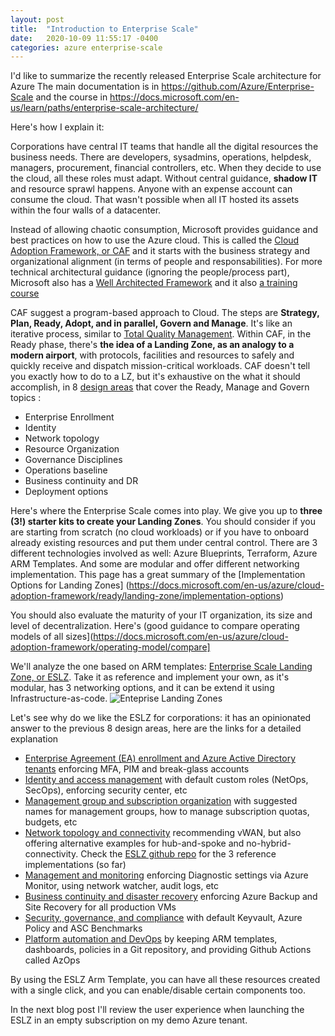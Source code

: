 ```yaml
---
layout: post
title:  "Introduction to Enterprise Scale"
date:   2020-10-09 11:55:17 -0400
categories: azure enterprise-scale
---
```

I'd like to summarize the recently released Enterprise Scale architecture for Azure
The main documentation is in
https://github.com/Azure/Enterprise-Scale
and the course in https://docs.microsoft.com/en-us/learn/paths/enterprise-scale-architecture/

Here's how I explain it:

Corporations have central IT teams that handle all the digital resources the business needs. There are developers, sysadmins, operations, helpdesk, managers, procurement, financial controllers, etc. When they decide to use the cloud, all these roles must adapt. Without central guidance, **shadow IT** and resource sprawl happens. Anyone with an expense account can consume the cloud. That wasn't possible when all IT hosted its assets within the four walls of a datacenter.

Instead of allowing chaotic consumption, Microsoft provides guidance and best practices on how to use the Azure cloud. This is called the [Cloud Adoption Framework, or CAF](https://docs.microsoft.com/en-us/azure/cloud-adoption-framework/) and it starts with the business strategy and organizational alignment (in terms of people and responsabilities). For more technical architectural guidance (ignoring the people/process part), Microsoft also has a [Well Architected Framework](https://docs.microsoft.com/en-us/azure/architecture/framework/) and it also [a training course](https://docs.microsoft.com/en-us/learn/paths/azure-well-architected-framework/)

CAF suggest a program-based approach to Cloud. The steps are **Strategy, Plan, Ready, Adopt, and in parallel, Govern and Manage**. It's like an iterative process, similar to [Total Quality Management](https://en.wikipedia.org/wiki/Total_quality_management).
Within CAF, in the Ready phase, there's **the idea of a Landing Zone, as an analogy to a modern airport**, with protocols, facilities and resources to safely and quickly receive and dispatch mission-critical workloads. CAF doesn't tell you exactly how to do to a LZ, but it's exhaustive on the what it should accomplish, in 8 [design areas](https://docs.microsoft.com/en-us/azure/cloud-adoption-framework/ready/landing-zone/design-areas) that cover the Ready, Manage and Govern topics :
* Enterprise Enrollment
* Identity
* Network topology
* Resource Organization
* Governance Disciplines
* Operations baseline
* Business continuity and DR
* Deployment options

Here's where the Enterprise Scale comes into play. We give you up to **three (3!) starter kits to create your Landing Zones**. You should consider if you are starting from scratch (no cloud workloads) or if you have to onboard already existing resources and put them under central control. There are 3 different technologies involved as well: Azure Blueprints, Terraform, Azure ARM Templates. And some are modular and offer different networking implementation. This page has a great summary of the [Implementation Options for Landing Zones] (https://docs.microsoft.com/en-us/azure/cloud-adoption-framework/ready/landing-zone/implementation-options)

You should also evaluate the maturity of your IT organization, its size and level of decentralization. Here's (good guidance to compare operating models of all sizes](https://docs.microsoft.com/en-us/azure/cloud-adoption-framework/operating-model/compare]

We'll analyze the one based on ARM templates: [Enterprise Scale Landing Zone, or ESLZ](https://docs.microsoft.com/en-us/azure/cloud-adoption-framework/ready/enterprise-scale/). Take it as reference and implement your own, as it's modular, has 3 networking options, and it can be extend it using Infrastructure-as-code. ![Enteprise Landing Zones](https://docs.microsoft.com/en-us/azure/cloud-adoption-framework/_images/operating-model/enterprise-operations.png)

Let's see why do we like the ESLZ for corporations: it has an opinionated answer to the previous 8 design areas, here are the links for a detailed explanation
* [Enterprise Agreement (EA) enrollment and Azure Active Directory tenants](https://docs.microsoft.com/en-us/azure/cloud-adoption-framework/ready/enterprise-scale/enterprise-enrollment-and-azure-ad-tenants) enforcing MFA, PIM and break-glass accounts
* [Identity and access management](https://docs.microsoft.com/en-us/azure/cloud-adoption-framework/ready/enterprise-scale/identity-and-access-management) with default custom roles (NetOps, SecOps), enforcing security center, etc
* [Management group and subscription organization](https://docs.microsoft.com/en-us/azure/cloud-adoption-framework/ready/enterprise-scale/management-group-and-subscription-organization) with suggested names for management groups, how to manage subscription quotas, budgets, etc
* [Network topology and connectivity](https://docs.microsoft.com/en-us/azure/cloud-adoption-framework/ready/enterprise-scale/network-topology-and-connectivity) recommending vWAN, but also offering alternative examples for hub-and-spoke and no-hybrid-connectivity. Check the [ESLZ github repo](https://github.com/Azure/Enterprise-Scale#deploying-enterprise-scale-architecture-in-your-own-environment) for the 3 reference implementations (so far)
* [Management and monitoring](https://docs.microsoft.com/en-us/azure/cloud-adoption-framework/ready/enterprise-scale/management-and-monitoring) enforcing Diagnostic settings via Azure Monitor, using network watcher, audit logs, etc
* [Business continuity and disaster recovery](https://docs.microsoft.com/en-us/azure/cloud-adoption-framework/ready/enterprise-scale/business-continuity-and-disaster-recovery) enforcing Azure Backup and Site Recovery for all production VMs
* [Security, governance, and compliance](https://docs.microsoft.com/en-us/azure/cloud-adoption-framework/ready/enterprise-scale/security-governance-and-compliance) with default Keyvault, Azure Policy and ASC Benchmarks
* [Platform automation and DevOps](https://docs.microsoft.com/en-us/azure/cloud-adoption-framework/ready/enterprise-scale/platform-automation-and-devops) by keeping ARM templates, dashboards, policies in a Git repository, and providing Github Actions called AzOps 

By using the ESLZ Arm Template, you can have all these resources created with a single click, and you can enable/disable certain components too.

In the next blog post I'll review the user experience when launching the ESLZ in an empty subscription on my demo Azure tenant. 


